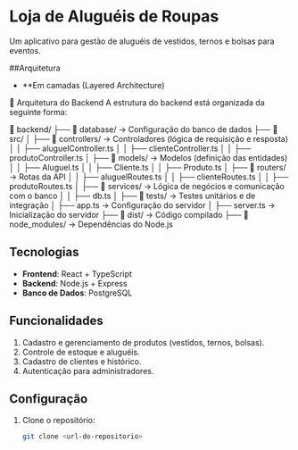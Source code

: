 # Loja de Aluguéis de Roupas

Um aplicativo para gestão de aluguéis de vestidos, ternos e bolsas para eventos.

##Arquitetura
- **Em camadas (Layered Architecture)

🔹 Arquitetura do Backend
A estrutura do backend está organizada da seguinte forma:

📂 backend/
├── 📂 database/ → Configuração do banco de dados
├── 📂 src/
│ ├── 📂 controllers/ → Controladores (lógica de requisição e resposta)
│ │ ├── aluguelController.ts
│ │ ├── clienteController.ts
│ │ ├── produtoController.ts
│ ├── 📂 models/ → Modelos (definição das entidades)
│ │ ├── Aluguel.ts
│ │ ├── Cliente.ts
│ │ ├── Produto.ts
│ ├── 📂 routers/ → Rotas da API
│ │ ├── aluguelRoutes.ts
│ │ ├── clienteRoutes.ts
│ │ ├── produtoRoutes.ts
│ ├── 📂 services/ → Lógica de negócios e comunicação com o banco
│ │ ├── db.ts
│ ├── 📂 tests/ → Testes unitários e de integração
│ ├── app.ts → Configuração do servidor
│ ├── server.ts → Inicialização do servidor
├── 📂 dist/ → Código compilado
├── 📂 node_modules/ → Dependências do Node.js


## Tecnologias
- **Frontend**: React + TypeScript
- **Backend**: Node.js + Express
- **Banco de Dados**: PostgreSQL

## Funcionalidades
1. Cadastro e gerenciamento de produtos (vestidos, ternos, bolsas).
2. Controle de estoque e aluguéis.
3. Cadastro de clientes e histórico.
4. Autenticação para administradores.

## Configuração
1. Clone o repositório:
   ```bash
   git clone <url-do-repositorio>
